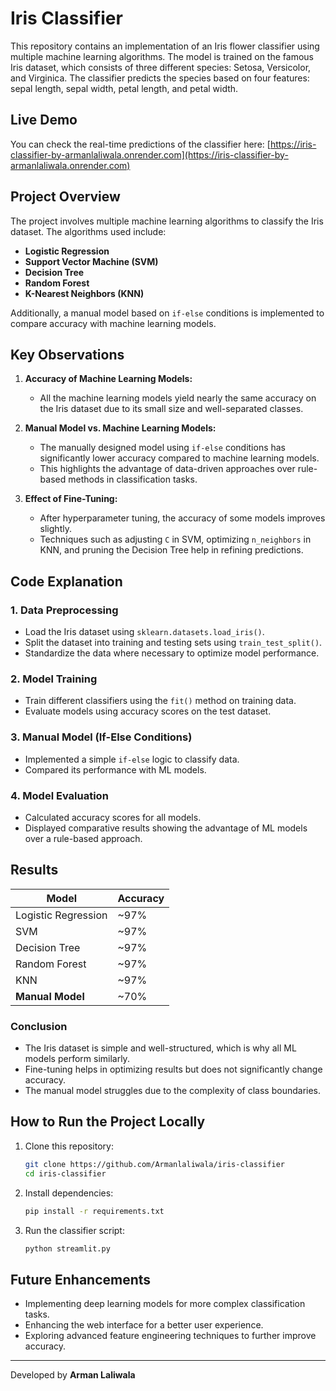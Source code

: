 # Iris Classifier

This repository contains an implementation of an Iris flower classifier using multiple machine learning algorithms. The model is trained on the famous Iris dataset, which consists of three different species: Setosa, Versicolor, and Virginica. The classifier predicts the species based on four features: sepal length, sepal width, petal length, and petal width.

## Live Demo
You can check the real-time predictions of the classifier here:
[https://iris-classifier-by-armanlaliwala.onrender.com](https://iris-classifier-by-armanlaliwala.onrender.com)

## Project Overview
The project involves multiple machine learning algorithms to classify the Iris dataset. The algorithms used include:
- **Logistic Regression**
- **Support Vector Machine (SVM)**
- **Decision Tree**
- **Random Forest**
- **K-Nearest Neighbors (KNN)**

Additionally, a manual model based on `if-else` conditions is implemented to compare accuracy with machine learning models.

## Key Observations
1. **Accuracy of Machine Learning Models:**
   - All the machine learning models yield nearly the same accuracy on the Iris dataset due to its small size and well-separated classes.
   
2. **Manual Model vs. Machine Learning Models:**
   - The manually designed model using `if-else` conditions has significantly lower accuracy compared to machine learning models.
   - This highlights the advantage of data-driven approaches over rule-based methods in classification tasks.
   
3. **Effect of Fine-Tuning:**
   - After hyperparameter tuning, the accuracy of some models improves slightly.
   - Techniques such as adjusting `C` in SVM, optimizing `n_neighbors` in KNN, and pruning the Decision Tree help in refining predictions.

## Code Explanation
### 1. Data Preprocessing
- Load the Iris dataset using `sklearn.datasets.load_iris()`.
- Split the dataset into training and testing sets using `train_test_split()`.
- Standardize the data where necessary to optimize model performance.

### 2. Model Training
- Train different classifiers using the `fit()` method on training data.
- Evaluate models using accuracy scores on the test dataset.

### 3. Manual Model (If-Else Conditions)
- Implemented a simple `if-else` logic to classify data.
- Compared its performance with ML models.

### 4. Model Evaluation
- Calculated accuracy scores for all models.
- Displayed comparative results showing the advantage of ML models over a rule-based approach.

## Results
| Model                 | Accuracy |
|----------------------|----------|
| Logistic Regression | ~97%     |
| SVM                 | ~97%     |
| Decision Tree       | ~97%     |
| Random Forest       | ~97%     |
| KNN                 | ~97%     |
| **Manual Model**    | ~70%     |

### Conclusion
- The Iris dataset is simple and well-structured, which is why all ML models perform similarly.
- Fine-tuning helps in optimizing results but does not significantly change accuracy.
- The manual model struggles due to the complexity of class boundaries.

## How to Run the Project Locally
1. Clone this repository:
   ```bash
   git clone https://github.com/Armanlaliwala/iris-classifier
   cd iris-classifier
   ```
2. Install dependencies:
   ```bash
   pip install -r requirements.txt
   ```
3. Run the classifier script:
   ```bash
   python streamlit.py
   ```

## Future Enhancements
- Implementing deep learning models for more complex classification tasks.
- Enhancing the web interface for a better user experience.
- Exploring advanced feature engineering techniques to further improve accuracy.

---
Developed by **Arman Laliwala**

